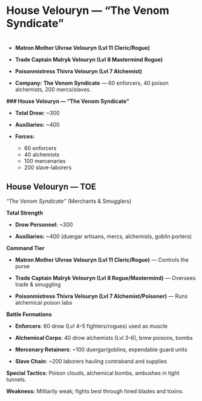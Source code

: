 
# House Velouryn — “The Venom Syndicate”

#

* ****Matron Mother Ulvrae Velouryn (Lvl 11 Cleric/Rogue)****

* ****Trade Captain Malryk Velouryn (Lvl 8 Mastermind Rogue)****

* ****Poisonmistress Thivra Velouryn (Lvl 7 Alchemist)****

* ****Company:**** **The Venom Syndicate** — 60 enforcers, 40 poison alchemists, 200 mercs/slaves.


**### House Velouryn — “The Venom Syndicate”**

* ****Total Drow:**** ~300

* ****Auxiliaries:**** ~400

* ****Forces:****
  * 60 enforcers
  * 40 alchemists
  * 100 mercenaries
  * 200 slave-laborers



## **House Velouryn — TOE**

*“The Venom Syndicate”* (Merchants & Smugglers)

**Total Strength**

* **Drow Personnel:** ~300

* **Auxiliaries:** ~400 (duergar artisans, mercs, alchemists, goblin porters)

**Command Tier**

* **Matron Mother Ulvrae Velouryn (Lvl 11 Cleric/Rogue)** — Controls the purse

* **Trade Captain Malryk Velouryn (Lvl 8 Rogue/Mastermind)** — Oversees trade & smuggling

* **Poisonmistress Thivra Velouryn (Lvl 7 Alchemist/Poisoner)** — Runs alchemical poison labs

**Battle Formations**

* **Enforcers**: 60 drow (Lvl 4–5 fighters/rogues) used as muscle

* **Alchemical Corps**: 40 drow alchemists (Lvl 3–6), brew poisons, bombs

* **Mercenary Retainers**: ~100 duergar/goblins, expendable guard units

* **Slave Chain**: ~200 laborers hauling contraband and supplies

**Special Tactics:** Poison clouds, alchemical bombs, ambushes in tight tunnels.

**Weakness:** Militarily weak; fights best through hired blades and toxins.


